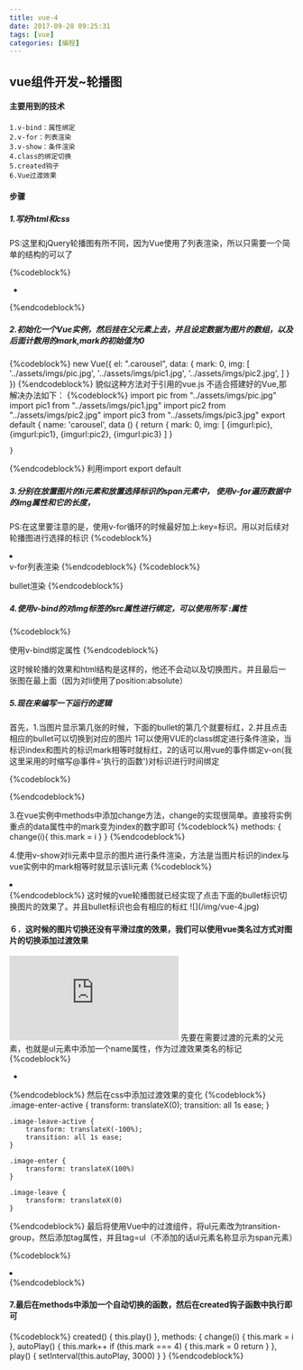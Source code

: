 ```yaml
---
title: vue-4
date: 2017-09-28 09:25:31
tags: [vue]
categories: [编程]
---
```

## vue组件开发~轮播图

#### 主要用到的技术
    1.v-bind：属性绑定
    2.v-for：列表渲染
    3.v-show：条件渲染
    4.class的绑定切换
    5.created钩子
    6.Vue过渡效果

#### 步骤
##### 1.写好html和css
PS:这里和jQuery轮播图有所不同，因为Vue使用了列表渲染，所以只需要一个简单的结构的可以了

{%codeblock%}
<div class="carousel">
    <ul>
        <li>
            <a><img></a>
        </li>
    </ul>
    <div class="bullet">
        <span></span>
    </div>
{%endcodeblock%}

##### 2.初始化一个Vue实例，然后挂在父元素上去，并且设定数据为图片的数组，以及后面计数用的mark,mark的初始值为0

{%codeblock%}
new Vue({
    el: ".carousel",
    data: {
        mark: 0,
        img: [
            '../assets/imgs/pic.jpg',
            '../assets/imgs/pic1.jpg',
            '../assets/imgs/pic2.jpg',
        ]
    }
})
{%endcodeblock%}
貌似这种方法对于引用的vue.js 不适合搭建好的Vue,那解决办法如下：
{%codeblock%}
import pic from "../assets/imgs/pic.jpg"
import pic1 from "../assets/imgs/pic1.jpg"
import pic2 from "../assets/imgs/pic2.jpg"
import pic3 from "../assets/imgs/pic3.jpg"
export default {
    name: 'carousel',
    data () {
        return {
            mark: 0,
            img: [
                {imgurl:pic},
                {imgurl:pic1},
                {imgurl:pic2},
                {imgurl:pic3}
            ]
        }
        
    }
{%endcodeblock%}
利用import   export default

##### 3.分别在放置图片的li元素和放置选择标识的span元素中， 使用v-for遍历数据中的img属性和它的长度，
PS:在这里要注意的是，使用v-for循环的时候最好加上:key=标识。用以对后续对轮播图进行选择的标识
{%codeblock%}
<li v-for="(image,index) in img" :key='index'>
    <a><img></a>
</li>
v-for列表渲染
{%endcodeblock%}
{%codeblock%}
<div class="bullet">
    <span v-for='(item,index) in img-length' :class="{'active:index===mark'}" @click='change(index)' :key="index">
</div>

bullet渲染
{%endcodeblock%}

##### 4.使用v-bind的对img标签的src属性进行绑定，可以使用所写   :属性

{%codeblock%}
<a><img :src='image'></a>

使用v-bind绑定属性
{%endcodeblock%}

这时候轮播的效果和html结构是这样的，他还不会动以及切换图片。并且最后一张图在最上面（因为对li使用了position:absolute）

##### 5.现在来编写一下运行的逻辑
首先，1.当图片显示第几张的时候，下面的bullet的第几个就要标红，2.并且点击相应的bullet可以切换到对应的图片
1可以使用VUE的class绑定进行条件渲染，当标识index和图片的标识mark相等时就标红，2的话可以用vue的事件绑定v-on(我这里采用的时缩写@事件='执行的函数')对标识进行时间绑定

{%codeblock%}
<div class='bullet'>
    <span v-for='(item,index) in img.length' :class="{'active':index===mark}" @click="change(index)"></span>
</div>
{%endcodeblock%}

3.在vue实例中methods中添加change方法，change的实现很简单。直接将实例重点的data属性中的mark变为index的数字即可
{%codeblock%}
methods: {
    change(i){
        this.mark = i
    }
}
{%endcodeblock%}

4.使用v-show对li元素中显示的图片进行条件渲染，方法是当图片标识的index与vue实例中的mark相等时就显示该li元素
{%codeblock%}
<li v-for="(image,inde) in img" :key='index' v-show='index===mark'>
    <a><img :src='image'></a>
</li>
{%endcodeblock%}
这时候的vue轮播图就已经实现了点击下面的bullet标识切换图片的效果了。并且bullet标识也会有相应的标红
![](/img/vue-4.jpg)


#### ６．这时候的图片切换还没有平滑过度的效果，我们可以使用vue类名过方式对图片的切换添加过渡效果
![vue的类名过渡](https://cn.vuejs.org/v2/guide/transitions.html#%E8%BF%87%E6%B8%A1%E7%9A%84-CSS-%E7%B1%BB%E5%90%8D)
先要在需要过渡的元素的父元素，也就是ul元素中添加一个name属性，作为过渡效果类名的标记
{%codeblock%}
<ul class='clearfix slide' name="image">
    <li v-for='(image,inde) in img' :key='index' v-show="index===mark">
        <a><img :src='image'></a>
    </li>
</ul>
{%endcodeblock%}
然后在css中添加过渡效果的变化
{%codeblock%}
.image-enter-active {
        transform: translateX(0);
        transition: all 1s ease;
    }
    
    .image-leave-active {
        transform: translateX(-100%);
        transition: all 1s ease;
    }
    
    .image-enter {
        transform: translateX(100%)
    }
    
    .image-leave {
        transform: translateX(0)
    }
{%endcodeblock%}
最后将使用Vue中的过渡组件，将ul元素改为transition-group，然后添加tag属性，并且tag=ul（不添加的话ul元素名称显示为span元素）

{%codeblock%}
<transition-group class="clearfix slide" name='image'>
    <li v-for='(item,index) in img' :key="index" v-show="index===mark">
        <a href=""><img :src="item.imgurl" alt=""></a>
    </li>
</transition-group>
{%endcodeblock%}

#### 7.最后在methods中添加一个自动切换的函数，然后在created钩子函数中执行即可
{%codeblock%}
 created() {
        this.play()
    },
    methods: {
        change(i) {
            this.mark = i
        },
        autoPlay() {
            this.mark++
                if (this.mark === 4) {
                    this.mark = 0
                    return
                }
        },
        play() {
            setInterval(this.autoPlay, 3000)
        }
    }
{%endcodeblock%}